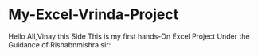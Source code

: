# My-Excel-Vrinda-Project
Hello All,Vinay this Side
This is my first hands-On Excel Project Under the Guidance of Rishabnmishra sir:
